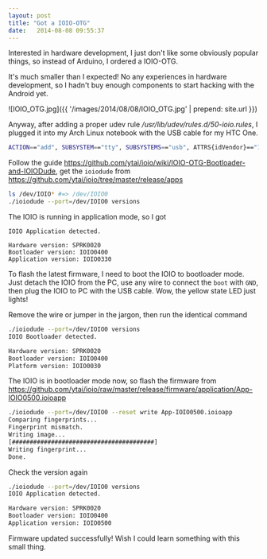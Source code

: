 ```yaml
---
layout: post
title: "Got a IOIO-OTG"
date:   2014-08-08 09:55:37
---
```


Interested in hardware development, I just don't like some obviously popular things, so instead of Arduino, I ordered a IOIO-OTG.

It's much smaller than I expected! No any experiences in hardware development, so I hadn't buy enough components to start hacking with the Android yet.

![IOIO_OTG.jpg]({{ '/images/2014/08/08/IOIO_OTG.jpg' | prepend: site.url }})

Anyway, after adding a proper udev rule _/usr/lib/udev/rules.d/50-ioio.rules_, I plugged it into my Arch Linux notebook with the USB cable for my HTC One.

```bash
ACTION=="add", SUBSYSTEM=="tty", SUBSYSTEMS=="usb", ATTRS{idVendor}=="1b4f", ATTRS{idProduct}=="0008", SYMLINK+="IOIO%n", MODE="666"
```

Follow the guide https://github.com/ytai/ioio/wiki/IOIO-OTG-Bootloader-and-IOIODude, get the `ioiodude` from https://github.com/ytai/ioio/tree/master/release/apps

```bash
ls /dev/IOIO* #=> /dev/IOIO0
./ioiodude --port=/dev/IOIO0 versions
```

The IOIO is running in application mode, so I got

```
IOIO Application detected.

Hardware version: SPRK0020
Bootloader version: IOIO0400
Application version: IOIO0330
```

To flash the latest firmware, I need to boot the IOIO to bootloader mode. Just detach the IOIO from the PC, use any wire to connect the `boot` with `GND`, then plug the IOIO to PC with the USB cable. Wow, the yellow state LED just lights!

Remove the wire or jumper in the jargon, then run the identical command

```bash
./ioiodude --port=/dev/IOIO0 versions
IOIO Bootloader detected.

Hardware version: SPRK0020
Bootloader version: IOIO0400
Platform version: IOIO0030
```

The IOIO is in bootloader mode now, so flash the firmware from https://github.com/ytai/ioio/raw/master/release/firmware/application/App-IOIO0500.ioioapp

```bash
./ioiodude --port=/dev/IOIO0 --reset write App-IOIO0500.ioioapp
Comparing fingerprints...
Fingerprint mismatch.
Writing image...
[########################################]
Writing fingerprint...
Done.
```

Check the version again

```bash
./ioiodude --port=/dev/IOIO0 versions
IOIO Application detected.

Hardware version: SPRK0020
Bootloader version: IOIO0400
Application version: IOIO0500
```

Firmware updated successfully! Wish I could learn something with this small thing.
